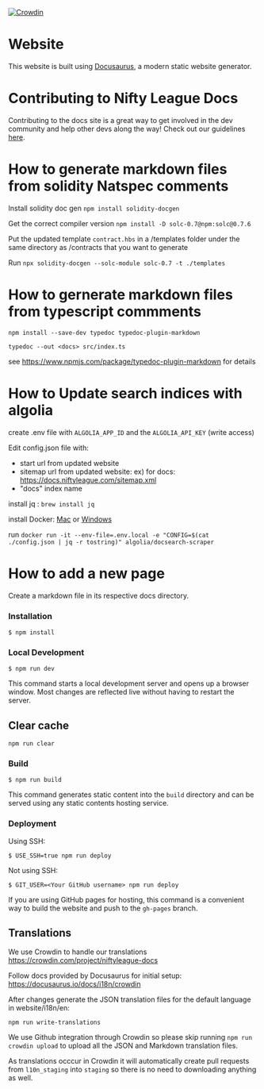 [![Crowdin](https://badges.crowdin.net/niftyleague-docs/localized.svg)](https://crowdin.com/project/niftyleague-docs)

# Website

This website is built using [Docusaurus](https://docusaurus.io/), a modern static website generator.

# Contributing to Nifty League Docs

Contributing to the docs site is a great way to get involved in the dev community and help other devs along the way! Check out our guidelines [here](https://github.com/NiftyLeague/nifty-fe-monorepo/blob/main/.github/CONTRIBUTING.md).

# How to generate markdown files from solidity Natspec comments

Install solidity doc gen
`npm install solidity-docgen`

Get the correct compiler version
`npm install -D solc-0.7@npm:solc@0.7.6`

Put the updated template `contract.hbs` in a /templates folder under the same directory as /contracts that you want to generate

Run `npx solidity-docgen --solc-module solc-0.7 -t ./templates`

# How to gernerate markdown files from typescript commments

`npm install --save-dev typedoc typedoc-plugin-markdown`

`typedoc --out <docs> src/index.ts`

see https://www.npmjs.com/package/typedoc-plugin-markdown for details

# How to Update search indices with algolia

create .env file with `ALGOLIA_APP_ID` and the `ALGOLIA_API_KEY` (write access)

Edit config.json file with:

- start url from updated website
- sitemap url from updated website: ex) for docs: https://docs.niftyleague.com/sitemap.xml
- "docs" index name

install jq : `brew install jq`

install Docker: [Mac](https://docs.docker.com/desktop/install/mac-install/) or [Windows](https://docs.docker.com/desktop/install/windows-install/)

run `docker run -it --env-file=.env.local -e "CONFIG=$(cat ./config.json | jq -r tostring)" algolia/docsearch-scraper`

# How to add a new page

Create a markdown file in its respective docs directory.

### Installation

```
$ npm install
```

### Local Development

```
$ npm run dev
```

This command starts a local development server and opens up a browser window. Most changes are reflected live without having to restart the server.

## Clear cache

```console
npm run clear
```

### Build

```
$ npm run build
```

This command generates static content into the `build` directory and can be served using any static contents hosting service.

### Deployment

Using SSH:

```
$ USE_SSH=true npm run deploy
```

Not using SSH:

```
$ GIT_USER=<Your GitHub username> npm run deploy
```

If you are using GitHub pages for hosting, this command is a convenient way to build the website and push to the `gh-pages` branch.

## Translations

We use Crowdin to handle our translations https://crowdin.com/project/niftyleague-docs

Follow docs provided by Docusaurus for initial setup: https://docusaurus.io/docs/i18n/crowdin

After changes generate the JSON translation files for the default language in website/i18n/en:

```console
npm run write-translations
```

We use Github integration through Crowdin so please skip running `npm run crowdin upload` to upload all the JSON and Markdown translation files.

As translations occcur in Crowdin it will automatically create pull requests from `l10n_staging` into `staging` so there is no need to downloading anything as well.
